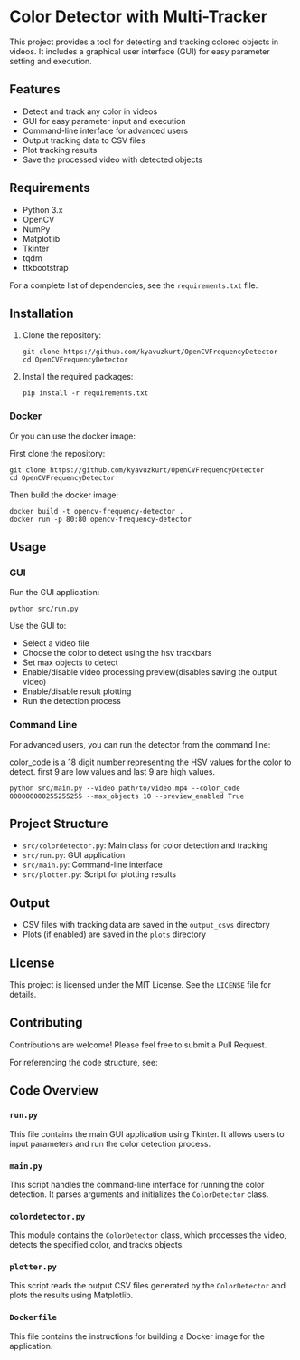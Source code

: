 # Color Detector with Multi-Tracker

This project provides a tool for detecting and tracking colored objects in videos. It includes a graphical user interface (GUI) for easy parameter setting and execution.

## Features

- Detect and track any color in videos
- GUI for easy parameter input and execution
- Command-line interface for advanced users
- Output tracking data to CSV files
- Plot tracking results
- Save the processed video with detected objects

## Requirements

- Python 3.x
- OpenCV
- NumPy
- Matplotlib
- Tkinter
- tqdm
- ttkbootstrap

For a complete list of dependencies, see the `requirements.txt` file.

## Installation

1. Clone the repository:
   ```
   git clone https://github.com/kyavuzkurt/OpenCVFrequencyDetector
   cd OpenCVFrequencyDetector
   ```

2. Install the required packages:
   ```
   pip install -r requirements.txt
   ```

### Docker
Or you can use the docker image:

First clone the repository:
```
git clone https://github.com/kyavuzkurt/OpenCVFrequencyDetector
cd OpenCVFrequencyDetector
```

Then build the docker image:
```
docker build -t opencv-frequency-detector .
docker run -p 80:80 opencv-frequency-detector
```

## Usage

### GUI

Run the GUI application:

```
python src/run.py
```

Use the GUI to:
- Select a video file
- Choose the color to detect using the hsv trackbars 
- Set max objects to detect
- Enable/disable video processing preview(disables saving the output video)
- Enable/disable result plotting
- Run the detection process

### Command Line

For advanced users, you can run the detector from the command line:

color_code is a 18 digit number representing the HSV values for the color to detect. first 9 are low values and last 9 are high values.

```
python src/main.py --video path/to/video.mp4 --color_code 000000000255255255 --max_objects 10 --preview_enabled True
```

## Project Structure

- `src/colordetector.py`: Main class for color detection and tracking
- `src/run.py`: GUI application
- `src/main.py`: Command-line interface
- `src/plotter.py`: Script for plotting results

## Output

- CSV files with tracking data are saved in the `output_csvs` directory
- Plots (if enabled) are saved in the `plots` directory

## License

This project is licensed under the MIT License. See the `LICENSE` file for details.

## Contributing

Contributions are welcome! Please feel free to submit a Pull Request.

For referencing the code structure, see:


## Code Overview

### `run.py`

This file contains the main GUI application using Tkinter. It allows users to input parameters and run the color detection process.

### `main.py`

This script handles the command-line interface for running the color detection. It parses arguments and initializes the `ColorDetector` class.

### `colordetector.py`

This module contains the `ColorDetector` class, which processes the video, detects the specified color, and tracks objects.

### `plotter.py`

This script reads the output CSV files generated by the `ColorDetector` and plots the results using Matplotlib.

### `Dockerfile`

This file contains the instructions for building a Docker image for the application.
